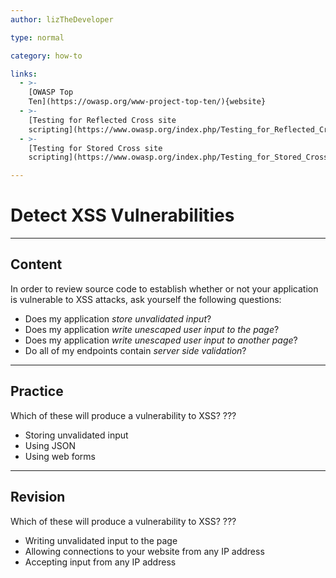 ```yaml
---
author: lizTheDeveloper

type: normal

category: how-to

links:
  - >-
    [OWASP Top
    Ten](https://owasp.org/www-project-top-ten/){website}
  - >-
    [Testing for Reflected Cross site
    scripting](https://www.owasp.org/index.php/Testing_for_Reflected_Cross_site_scripting_(OTG-INPVAL-001)){website}
  - >-
    [Testing for Stored Cross site
    scripting](https://www.owasp.org/index.php/Testing_for_Stored_Cross_site_scripting_(OTG-INPVAL-002)){website}

---
```


# Detect XSS Vulnerabilities

---

## Content

In order to review source code to establish whether or not your application is vulnerable to XSS attacks, ask yourself the following questions:

- Does my application *store unvalidated input*?
- Does my application *write unescaped user input to the page*?
- Does my application *write unescaped user input to another page*?
- Do all of my endpoints contain *server side validation*?

---

## Practice

Which of these will produce a vulnerability to XSS?
???

- Storing unvalidated input
- Using JSON
- Using web forms

---

## Revision

Which of these will produce a vulnerability to XSS?
???

- Writing unvalidated input to the page
- Allowing connections to your website from any IP address
- Accepting input from any IP address
